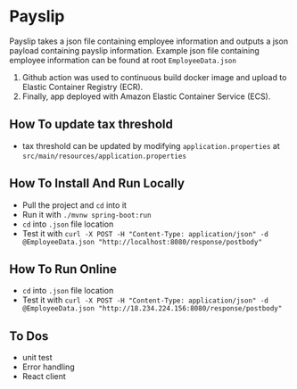 # Payslip

Payslip takes a json file containing employee information and outputs a json payload containing payslip information. Example json file containing employee information can be found at root `EmployeeData.json`


1. Github action was used to continuous build docker image and upload to Elastic Container Registry (ECR).
2.	Finally, app deployed with Amazon Elastic Container Service (ECS).

 ## How To update tax threshold
 - tax threshold can be updated by modifying `application.properties` at `src/main/resources/application.properties`
 
 ## How To Install And Run Locally
 - Pull the project and `cd` into it
 - Run it with `./mvnw spring-boot:run`
 - `cd` into `.json` file location
 - Test it with `curl -X POST -H "Content-Type: application/json" -d @EmployeeData.json "http://localhost:8080/response/postbody"`

 ## How To Run Online
 - `cd` into `.json` file location
 - Test it with `curl -X POST -H "Content-Type: application/json" -d @EmployeeData.json "http://18.234.224.156:8080/response/postbody"`

 ## To Dos
 - unit test
 - Error handling 
 - React client
 
